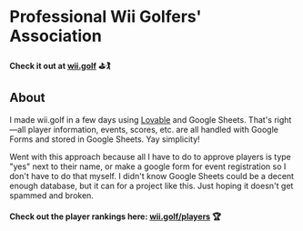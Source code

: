 
# Professional Wii Golfers' Association

#### Check it out at [wii.golf](https://wii.golf) ⛳️🏌️


## About

I made wii.golf in a few days using [Lovable](https://lovable.dev/) and Google Sheets. That's right—all player information, events, scores, etc. are all handled with Google Forms and stored in Google Sheets. Yay simplicity!

Went with this approach because all I have to do to approve players is type "yes" next to their name, or make a google form for event registration so I don't have to do that myself. I didn't know Google Sheets could be a decent enough database, but it can for a project like this. Just hoping it doesn't get spammed and broken.

#### Check out the player rankings here: [wii.golf/players](https://www.wii.golf/players) 🏆
